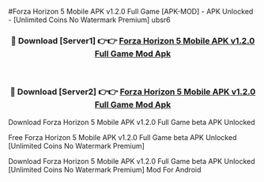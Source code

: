#Forza Horizon 5 Mobile APK v1.2.0 Full Game [APK-MOD] - APK Unlocked - [Unlimited Coins No Watermark Premium] ubsr6



<div align="center">

<h3>🔴 Download [Server1] 👉👉 <a href="https://momento.my/?title=Forza_Horizon_5_Mobile_APK_v1.2.0_Full_Game">Forza Horizon 5 Mobile APK v1.2.0 Full Game Mod Apk</a></h3><br>

<h3>🔴 Download [Server2] 👉👉 <a href="https://momento.my/?title=Forza_Horizon_5_Mobile_APK_v1.2.0_Full_Game">Forza Horizon 5 Mobile APK v1.2.0 Full Game Mod Apk</a></h3>
</div>



Download Forza Horizon 5 Mobile APK v1.2.0 Full Game beta APK Unlocked

Free Forza Horizon 5 Mobile APK v1.2.0 Full Game beta APK Unlocked [Unlimited Coins No Watermark Premium]

Download Forza Horizon 5 Mobile APK v1.2.0 Full Game beta APK Unlocked [Unlimited Coins No Watermark Premium] Mod For Android
